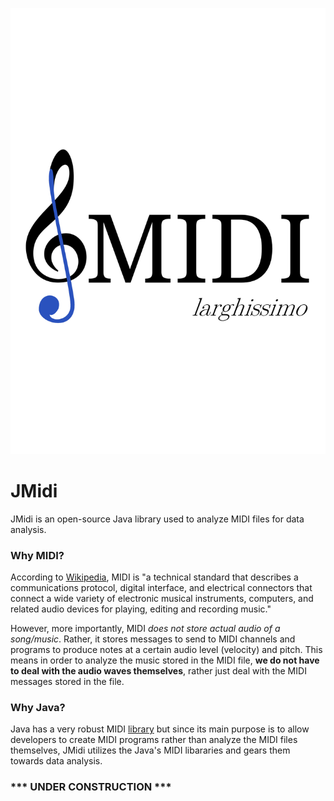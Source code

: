 ![JMidi logo](logo/JMIDI_Logo.svg)
# JMidi

JMidi is an open-source Java library used to analyze MIDI files for data analysis.



### Why MIDI?

According to [Wikipedia](https://en.wikipedia.org/wiki/MIDI), MIDI is "a technical standard that describes a communications protocol, digital interface, and electrical connectors that connect a wide variety of electronic musical instruments, computers, and related audio devices for playing, editing and recording music."



However, more importantly, MIDI *does not store actual audio of a song/music*. Rather, it stores messages to send to MIDI channels and programs to produce notes at a certain audio level (velocity) and pitch. This means in order to analyze the music stored in the MIDI file, **we do not have to deal with the audio waves themselves**, rather just deal with the MIDI messages stored in the file.



### Why Java?

Java has a very robust MIDI [library](https://docs.oracle.com/javase/tutorial/sound/overview-MIDI.html) but since its main purpose is to allow developers to create MIDI programs rather than analyze the MIDI files themselves, JMidi utilizes the Java's MIDI libararies and gears them towards data analysis.



### *** UNDER CONSTRUCTION *** 
